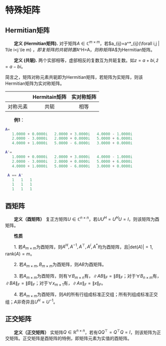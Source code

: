 # 特殊矩阵

## Hermitian矩阵

&emsp;&emsp;**定义 (Hermitian矩阵).** 对于矩阵$A\in \mathbb{C}^{m\times m}$，若$a_{ij}=a^*_{ij}(\forall i,j | 1\le i<j \le m) $，即复矩阵的共轭转置$A^H=A$，则称矩阵$A$为Hermitian矩阵。

&emsp;&emsp;**定义 (共轭).** 两个实部相等，虚部相反的复数互为共轭复数。如$z=a+bi,\bar{z}=a-bi$。

简言之，矩阵对称元素共轭即为Hermitian矩阵，若矩阵为实矩阵，则该Hermitian矩阵为实对称矩阵。


| | Hermitain矩阵  |实对称矩阵   |
| :---:|:---:  |:---:    |
| 对称元素|   共轭    | 相等       |

&emsp;&emsp;**例1**：

```matlab
A=
   1.0000 + 0.0000i   2.0000 + 3.0000i   4.0000 - 1.0000i
   2.0000 - 3.0000i   2.0000 + 0.0000i   5.0000 + 6.0000i
   4.0000 + 1.0000i   5.0000 - 6.0000i   3.0000 + 0.0000i

A'=
   1.0000 + 0.0000i   2.0000 + 3.0000i   4.0000 - 1.0000i
   2.0000 - 3.0000i   2.0000 + 0.0000i   5.0000 + 6.0000i
   4.0000 + 1.0000i   5.0000 - 6.0000i   3.0000 + 0.0000i

 A == A'
   1   1   1
   1   1   1
   1   1   1

```



## 酉矩阵

&emsp;&emsp;**定义（酉矩阵）** 复正方矩阵$U\in \mathbb{C}^{n\times n}$，若$UU^H=U^HU=I$，则该矩阵为酉矩阵。

&emsp;&emsp;**性质**

&emsp;&emsp;1. 若$A_{m\times m}$为酉矩阵，则$A^H,A^{-1},A^\top,A^i,A^*$均为酉矩阵，且$|\mathrm{det}(A)|=1,\mathrm{rank}(A)=m$。

&emsp;&emsp;2. 若$A_{m\times m},B_{m\times m}$为酉矩阵，则$AB$为酉矩阵。

&emsp;&emsp;3. 若$A_{m\times m}$为酉矩阵，则有$\forall B_{m\times n}$有，$\lVert AB\rVert_F=\lVert B\rVert_F$；对于$\forall B_{n\times m}$有，$\lVert BA\rVert_F=\lVert B\rVert_F$；对于$\forall x_{m\times 1}$有，$\lVert Ax\rVert_F=\lVert x\rVert_F$。

&emsp;&emsp;4. 若$A_{m\times m}$为酉矩阵，则$A$的所有行组成标准正交组；所有列组成标准正交组；$A$非奇异且$U^H=U^{-1}$。

## 正交矩阵

&emsp;&emsp;**定义（正交矩阵）** 实矩阵$Q\in\mathbb{R}^{n\times n}$，若有$QQ^\top=Q^\top Q=I$，则该矩阵为正交矩阵。正交矩阵是酉矩阵的特例，即矩阵元素为实值的酉矩阵。



